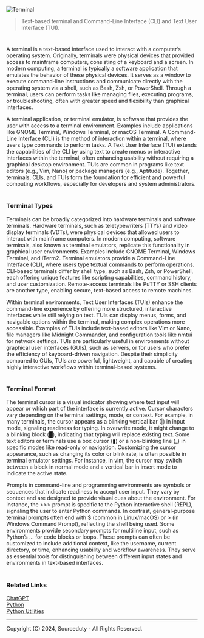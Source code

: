 ![Terminal](https://github.com/user-attachments/assets/10ccf2d8-0342-4a1a-8a22-54bca9757335)

> Text-based terminal and Command-Line Interface (CLI) and Text User Interface (TUI).
#

A terminal is a text-based interface used to interact with a computer’s operating system. Originally, terminals were physical devices that provided access to mainframe computers, consisting of a keyboard and a screen. In modern computing, a terminal is typically a software application that emulates the behavior of these physical devices. It serves as a window to execute command-line instructions and communicate directly with the operating system via a shell, such as Bash, Zsh, or PowerShell. Through a terminal, users can perform tasks like managing files, executing programs, or troubleshooting, often with greater speed and flexibility than graphical interfaces.

A terminal application, or terminal emulator, is software that provides the user with access to a terminal environment. Examples include applications like GNOME Terminal, Windows Terminal, or macOS Terminal. A Command-Line Interface (CLI) is the method of interaction within a terminal, where users type commands to perform tasks. A Text User Interface (TUI) extends the capabilities of the CLI by using text to create menus or interactive interfaces within the terminal, often enhancing usability without requiring a graphical desktop environment. TUIs are common in programs like text editors (e.g., Vim, Nano) or package managers (e.g., Aptitude). Together, terminals, CLIs, and TUIs form the foundation for efficient and powerful computing workflows, especially for developers and system administrators.

#
### Terminal Types

Terminals can be broadly categorized into hardware terminals and software terminals. Hardware terminals, such as teletypewriters (TTYs) and video display terminals (VDTs), were physical devices that allowed users to interact with mainframe computers. In modern computing, software terminals, also known as terminal emulators, replicate this functionality in graphical user environments. Examples include GNOME Terminal, Windows Terminal, and iTerm2. Terminal emulators provide a Command-Line Interface (CLI), where users type textual commands to perform operations. CLI-based terminals differ by shell type, such as Bash, Zsh, or PowerShell, each offering unique features like scripting capabilities, command history, and user customization. Remote-access terminals like PuTTY or SSH clients are another type, enabling secure, text-based access to remote machines.

Within terminal environments, Text User Interfaces (TUIs) enhance the command-line experience by offering more structured, interactive interfaces while still relying on text. TUIs can display menus, forms, and navigable options within the terminal, making complex operations more accessible. Examples of TUIs include text-based editors like Vim or Nano, file managers like Midnight Commander, and configuration tools like nmtui for network settings. TUIs are particularly useful in environments without graphical user interfaces (GUIs), such as servers, or for users who prefer the efficiency of keyboard-driven navigation. Despite their simplicity compared to GUIs, TUIs are powerful, lightweight, and capable of creating highly interactive workflows within terminal-based systems.

#
### Terminal Format

The terminal cursor is a visual indicator showing where text input will appear or which part of the interface is currently active. Cursor characters vary depending on the terminal settings, mode, or context. For example, in many terminals, the cursor appears as a blinking vertical bar (|) in input mode, signaling readiness for typing. In overwrite mode, it might change to a blinking block (█), indicating that typing will replace existing text. Some text editors or terminals use a box cursor (▮) or a non-blinking line (_) in specific modes like read-only or navigation. Customizing the cursor appearance, such as changing its color or blink rate, is often possible in terminal emulator settings. For instance, in vim, the cursor may switch between a block in normal mode and a vertical bar in insert mode to indicate the active state.

Prompts in command-line and programming environments are symbols or sequences that indicate readiness to accept user input. They vary by context and are designed to provide visual cues about the environment. For instance, the >>> prompt is specific to the Python interactive shell (REPL), signaling the user to enter Python commands. In contrast, general-purpose terminal prompts often end with $ (common in Linux/macOS) or > (in Windows Command Prompt), reflecting the shell being used. Some environments provide secondary prompts for multiline input, such as Python’s ... for code blocks or loops. These prompts can often be customized to include additional context, like the username, current directory, or time, enhancing usability and workflow awareness. They serve as essential tools for distinguishing between different input states and environments in text-based interfaces.

#
### Related Links

[ChatGPT](https://github.com/sourceduty/ChatGPT)
<br>
[Python](https://github.com/sourceduty/Python)
<br>
[Python Utilities](https://github.com/sourceduty/Python_Utilities)

***
Copyright (C) 2024, Sourceduty - All Rights Reserved.
